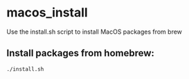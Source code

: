 # macos_install
Use the install.sh script to install MacOS packages from brew

## Install packages from homebrew:

```bash
./install.sh
```


